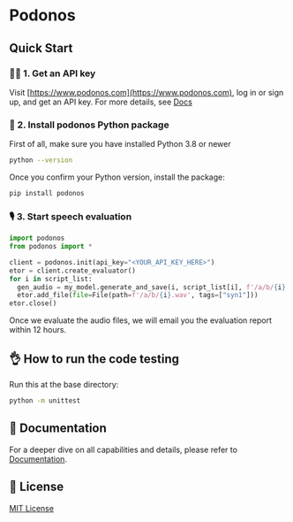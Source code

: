 # Podonos

## Quick Start

### 👨‍💻 1. Get an API key
Visit [https://www.podonos.com](https://www.podonos.com), log in or sign up, and get an API key.
For more details, see [Docs](https://www.podonos.com/docs/apikey)

### 💾 2. Install podonos Python package
First of all, make sure you have installed Python 3.8 or newer

```bash
python --version
```

Once you confirm your Python version, install the package:

```bash
pip install podonos
```

### 🎙️ 3. Start speech evaluation
```python
import podonos
from podonos import *

client = podonos.init(api_key="<YOUR_API_KEY_HERE>")
etor = client.create_evaluator()
for i in script_list:
  gen_audio = my_model.generate_and_save(i, script_list[i], f'/a/b/{i}.wav')
  etor.add_file(file=File(path=f'/a/b/{i}.wav', tags=["syn1"]))
etor.close()
```
Once we evaluate the audio files, we will email you the evaluation report within 12 hours.

## 👌 How to run the code testing

Run this at the base directory:
```bash
python -m unittest
```

## 📗 Documentation

For a deeper dive on all capabilities and details, please refer to [Documentation](https://docs.podonos.com/).

## 📑 License
[MIT License](https://github.com/podonos/pysdk/blob/main/LICENSE)